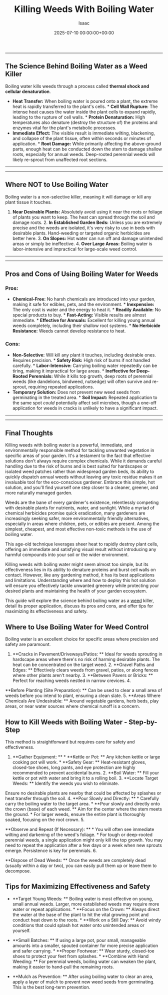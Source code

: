 ﻿---
title: Killing Weeds With Boiling Water
description: Weeds are the bane of every gardener's existence, relentlessly competing with desirable plants for nutrients, water, and sunlight.
slug: /killing-weeds-with-boiling-water/
date: 2025-07-10 00:00:00+00:00
lastmod: 2025-07-10 00:00:00+03:00
author: Isaac
categories:
- Guides
- Gardening
tags:
- guides
- weed
- boiling
layout: post
---
---
## The Science Behind Boiling Water as a Weed Killer
Boiling water kills weeds through a process called **thermal shock and cellular denaturation**.
* **Heat Transfer:** When boiling water is poured onto a plant, the extreme heat is rapidly transferred to the plant's cells. * **Cell Wall Rupture:** The intense heat causes the water inside the plant cells to expand rapidly, leading to the rupture of cell walls. * **Protein Denaturation:** High temperatures also denature (destroy the structure of) the proteins and enzymes vital for the plant's metabolic processes.
* **Immediate Effect:** The visible result is immediate wilting, blackening, and collapse of the plant tissue, often within seconds or minutes of application. * **Root Damage:** While primarily affecting the above-ground parts, enough heat can be conducted down the stem to damage shallow roots, especially for annual weeds. Deep-rooted perennial weeds will likely re-sprout from unaffected root sections.
---
---
## Where NOT to Use Boiling Water
Boiling water is a non-selective killer, meaning it will damage or kill any plant tissue it touches.
1. **Near Desirable Plants:** Absolutely avoid using it near the roots or foliage of plants you want to keep. The heat can spread through the soil and damage roots. 2. **In Established Garden Beds:** Unless you are extremely precise and the weeds are isolated, it's very risky to use in beds with desirable plants. Hand-weeding or targeted organic herbicides are better here. 3. **On Slopes:** Hot water can run off and damage unintended areas or simply be ineffective. 4.
**Over Large Areas:** Boiling water is labor-intensive and impractical for large-scale weed control.
---
---
## Pros and Cons of Using Boiling Water for Weeds
### Pros:
* **Chemical-Free:** No harsh chemicals are introduced into your garden, making it safe for edibles, pets, and the environment. * **Inexpensive:** The only cost is water and the energy to heat it. * **Readily Available:** No special products to buy. * **Fast-Acting:** Visible results are almost immediate. * **Effective for Annuals:** Excellent for killing young annual weeds completely, including their shallow root systems. * **No Herbicide Resistance:** Weeds cannot develop resistance to heat.
### Cons:
* **Non-Selective:** Will kill any plant it touches, including desirable ones. Requires precision. * **Safety Risk:** High risk of burns if not handled carefully. * **Labor-Intensive:** Carrying boiling water repeatedly can be tiring, making it impractical for large areas. * **Ineffective for Deep-Rooted Perennials:** While it kills top growth, deep roots of perennial weeds (like dandelions, bindweed, nutsedge) will often survive and re-sprout, requiring repeated applications.
* **Temporary Solution:** Does not prevent new weed seeds from germinating in the treated area. * **Soil Impact:** Repeated application to the same spot *could* potentially affect soil microbes, though a one-off application for weeds in cracks is unlikely to have a significant impact.
---
---
## Final Thoughts
Killing weeds with boiling water is a powerful, immediate, and environmentally responsible method for tackling unwanted vegetation in specific areas of your garden. It's a testament to the fact that effective solutions don't always require complex chemicals.
While it demands careful handling due to the risk of burns and is best suited for hardscapes or isolated weed patches rather than widespread garden beds, its ability to quickly dispatch annual weeds without leaving any toxic residue makes it an invaluable tool for the eco-conscious gardener. Embrace this simple, hot solution, and you'll find yourself one step closer to a cleaner, greener, and more naturally managed garden.

Weeds are the bane of every gardener's existence, relentlessly competing with desirable plants for nutrients, water, and sunlight. While a myriad of chemical herbicides promise quick eradication, many gardeners are increasingly seeking safer, more environmentally friendly alternatives, especially in areas where children, pets, or edibles are present. Among the simplest, cheapest, and most effective non-toxic methods is the use of boiling water.

This age-old technique leverages sheer heat to rapidly destroy plant cells, offering an immediate and satisfying visual result without introducing any harmful compounds into your soil or the wider environment.

Killing weeds with boiling water might seem almost too simple, but its effectiveness lies in its ability to denature proteins and burst cell walls on contact. However, like any gardening method, it has its best applications and limitations. Understanding where and how to deploy this hot solution will ensure you effectively tackle unwanted greenery while protecting your desired plants and maintaining the health of your garden ecosystem.

This guide will explore the science behind boiling water as a [weed](https://pestpolicy.com/how-to-make-a-nontoxic-weed-killer/) killer, detail its proper application, discuss its pros and cons, and offer tips for maximizing its effectiveness and safety.

##  Where to Use Boiling Water for Weed Control

Boiling water is an excellent choice for specific areas where precision and safety are paramount.

1. **Cracks in Pavement/Driveways/Patios: ** Ideal for weeds sprouting in hardscape areas where there's no risk of harming desirable plants. The heat can be concentrated on the target weed. 2. **Gravel Paths and Edges: ** Effectively clears weeds from gravel, patios, or along fences where other plants aren't nearby. 3. **Between Pavers or Bricks: ** Perfect for reaching weeds nestled in narrow crevices. 4.

**Before Planting (Site Preparation): ** Can be used to clear a small area of weeds before you intend to plant, ensuring a clean slate. 5. **Areas Where Chemicals Are Undesirable: ** Around vegetable gardens, herb beds, play areas, or near water sources where chemical runoff is a concern.

##  How to Kill Weeds with Boiling Water - Step-by-Step

This method is straightforward but requires care for safety and effectiveness.

1. **Gather Equipment: ** * **Kettle or Pot: ** Any kitchen kettle or large cooking pot will work. * **Safety Gear: ** Heat-resistant gloves, closed-toe shoes, long pants, and eye protection are highly recommended to prevent accidental burns. 2. **Boil Water: ** Fill your kettle or pot with water and bring it to a rolling boil. 3. **Locate Target Weeds: ** Identify the weeds you wish to eliminate.

Ensure no desirable plants are nearby that could be affected by splashes or heat transfer through the soil. 4. **Pour Slowly and Directly: ** * Carefully carry the boiling water to the target area. * **Pour slowly and directly onto the crown (base) of each weed. ** Aim for the center where the stem meets the ground. * For larger weeds, ensure the entire plant is thoroughly soaked, focusing on the root crown. 5.

**Observe and Repeat (If Necessary): ** * You will often see immediate wilting and darkening of the weed's foliage. * For tough or deep-rooted perennial weeds, a single application might only kill the top growth. You may need to repeat the application after a few days or a week when new sprouts emerge. Persistence is key for perennials. 6.

**Dispose of Dead Weeds: ** Once the weeds are completely dead (usually within a day or two), you can easily pull them up or leave them to decompose.

##  Tips for Maximizing Effectiveness and Safety

* **Target Young Weeds: ** Boiling water is most effective on young, small annual weeds. Larger, more established weeds may require more water or repeat applications. * **Focus on the Crown: ** Always direct the water at the base of the plant to hit the vital growing point and conduct heat down to the roots. * **Work on a Still Day: ** Avoid windy conditions that could splash hot water onto unintended areas or yourself.

* **Small Batches: ** If using a large pot, pour small, manageable amounts into a smaller, spouted container for more precise application and safer carrying. * **Proper Footwear: ** Wear sturdy, closed-toe shoes to protect your feet from splashes. * **Combine with Hand Weeding: ** For perennial weeds, boiling water can weaken the plant, making it easier to hand-pull the remaining roots.

* **Mulch as Prevention: ** After using boiling water to clear an area, apply a layer of mulch to prevent new weed seeds from germinating. This is the best long-term prevention.

